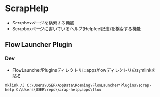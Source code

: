 # ScrapHelp

- Scrapboxページを検索する機能
- Scrapboxページに書いているヘルプ(Helpfeel記法)を検索する機能

## Flow Launcher Plugin

### Dev

- FlowLauncher/Pluginsディレクトリにapps/flowディレクトリのsymlinkを貼る

```
mklink /J C:\Users\USER\AppData\Roaming\FlowLauncher\Plugins\scrap-help C:\Users\USER\repo\scrap-help\apps\flow
```
